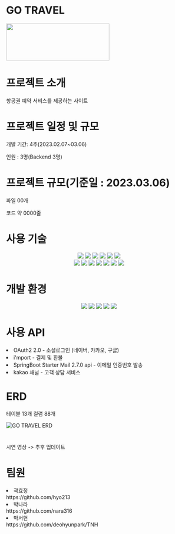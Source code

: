 <h1>GO TRAVEL</h1>
<img src="https://user-images.githubusercontent.com/120771212/224478778-e7c320ce-f0a4-44d5-afc0-04000ab1d815.svg" width="280" height="100"/>
<h1>프로젝트 소개</h1>
항공권 예약 서비스를 제공하는 사이트
<h1>프로젝트 일정 및 규모</h1>

개발 기간: 4주(2023.02.07~03.06)

인원 : 3명(Backend 3명)

<h1>프로젝트 규모(기준일 : 2023.03.06)</h1>
파일 00개

코드 약 0000줄
<h1>사용 기술</h1>
<div align=center> 
  <img src="https://img.shields.io/badge/java-007396?style=for-the-badge&logo=java&logoColor=white"> 
    <img src="https://img.shields.io/badge/spring boot-6DB33F?style=for-the-badge&logo=springboot&logoColor=white">
      <img src="https://img.shields.io/badge/gradle-02303A?style=for-the-badge&logo=gradle&logoColor=white">
  <img src="https://img.shields.io/badge/spring security-6DB33F?style=for-the-badge&logo=springsecurity&logoColor=white"> 
    <img src="https://img.shields.io/badge/mysql-4479A1?style=for-the-badge&logo=mysql&logoColor=white"> 
  <img src="https://img.shields.io/badge/mybatis-2E51A2?style=for-the-badge&logo=&logoColor=white"><br>
  
  <img src="https://img.shields.io/badge/html5-E34F26?style=for-the-badge&logo=html5&logoColor=white"> 
  <img src="https://img.shields.io/badge/css-1572B6?style=for-the-badge&logo=css3&logoColor=white"> 
  <img src="https://img.shields.io/badge/javascript-F7DF1E?style=for-the-badge&logo=javascript&logoColor=black"> 
  <img src="https://img.shields.io/badge/jquery-0769AD?style=for-the-badge&logo=jquery&logoColor=white">
  <img src="https://img.shields.io/badge/Thymeleaf-005F0F?style=for-the-badge&logo=Thymeleaf&logoColor=white">
    <img src="https://img.shields.io/badge/bootstrap-7952B3?style=for-the-badge&logo=bootstrap&logoColor=white">
  <img src="https://img.shields.io/badge/fontawesome-339AF0?style=for-the-badge&logo=fontawesome&logoColor=white"><br>
  
</div>
<h1>개발 환경</h1>
<div align=center> 
 <img src="https://img.shields.io/badge/IntelliJ IDEA-000000?style=for-the-badge&logo=IntelliJIDEA&logoColor=white">
  <img src="https://img.shields.io/badge/Visual Studio Code-007ACC?style=for-the-badge&logo=Visual Studio Code&logoColor=white">
  <img src="https://img.shields.io/badge/MYSQL WORKBENCH-4479A1?style=for-the-badge&logo=mysql&logoColor=white"> 
  <img src="https://img.shields.io/badge/github-181717?style=for-the-badge&logo=github&logoColor=white">
  <img src="https://img.shields.io/badge/git-F05032?style=for-the-badge&logo=git&logoColor=white">
   </div>
<h1>사용 API</h1>
<li>OAuth2 2.0 - 소셜로그인 (네이버, 카카오, 구글)</li>

<li> i'mport - 결제 및 환불</li>

<li>SpringBoot Starter Mail 2.7.0 api - 이메일 인증번호 발송</li>

<li>kakao 채널 - 고객 상담 서비스</li>
<h1>ERD</h1>
테이블 13개
컬럼 88개

![GO TRAVEL ERD](https://user-images.githubusercontent.com/120771212/224479301-f6ff242e-9752-4767-b162-ac1ce938c03b.png)

<h1></h1>
시연 영상 -> 추후 업데이트 
<h1>팀원</h1>
<li>곽효정</li>
https://github.com/hyo213
<li>박나라</li>
https://github.com/nara316
<li>박서현</li>
https://github.com/deohyunpark/TNH



